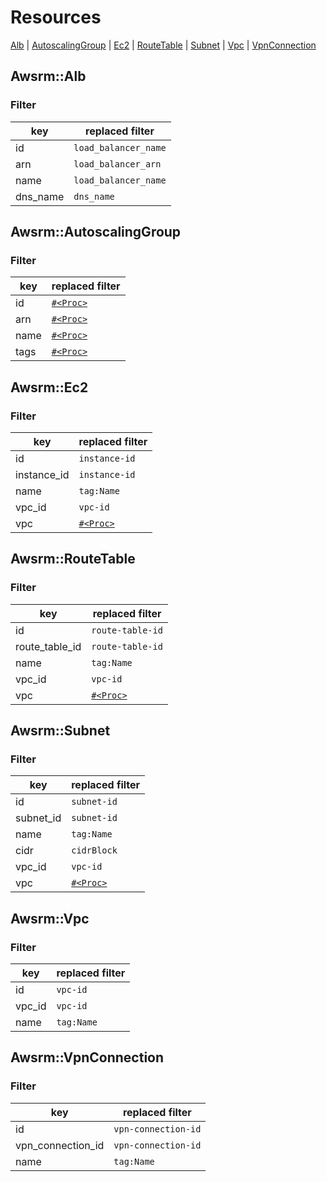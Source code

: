 # Resources

[Alb](#alb)
| [AutoscalingGroup](#autoscaling_group)
| [Ec2](#ec2)
| [RouteTable](#route_table)
| [Subnet](#subnet)
| [Vpc](#vpc)
| [VpnConnection](#vpn_connection)

## <a name="alb">Awsrm::Alb</a>

### Filter

| key | replaced filter |
| - | - |
| id | `load_balancer_name` |
| arn | `load_balancer_arn` |
| name | `load_balancer_name` |
| dns_name | `dns_name` |


## <a name="autoscaling_group">Awsrm::AutoscalingGroup</a>

### Filter

| key | replaced filter |
| - | - |
| id | [`#<Proc>`](https://github.com/k1LoW/awsrm/blob/master/lib/awsrm/resources/autoscaling_group.rb) |
| arn | [`#<Proc>`](https://github.com/k1LoW/awsrm/blob/master/lib/awsrm/resources/autoscaling_group.rb) |
| name | [`#<Proc>`](https://github.com/k1LoW/awsrm/blob/master/lib/awsrm/resources/autoscaling_group.rb) |
| tags | [`#<Proc>`](https://github.com/k1LoW/awsrm/blob/master/lib/awsrm/resources/autoscaling_group.rb) |


## <a name="ec2">Awsrm::Ec2</a>

### Filter

| key | replaced filter |
| - | - |
| id | `instance-id` |
| instance_id | `instance-id` |
| name | `tag:Name` |
| vpc_id | `vpc-id` |
| vpc | [`#<Proc>`](https://github.com/k1LoW/awsrm/blob/master/lib/awsrm/resources/ec2.rb) |


## <a name="route_table">Awsrm::RouteTable</a>

### Filter

| key | replaced filter |
| - | - |
| id | `route-table-id` |
| route_table_id | `route-table-id` |
| name | `tag:Name` |
| vpc_id | `vpc-id` |
| vpc | [`#<Proc>`](https://github.com/k1LoW/awsrm/blob/master/lib/awsrm/resources/route_table.rb) |


## <a name="subnet">Awsrm::Subnet</a>

### Filter

| key | replaced filter |
| - | - |
| id | `subnet-id` |
| subnet_id | `subnet-id` |
| name | `tag:Name` |
| cidr | `cidrBlock` |
| vpc_id | `vpc-id` |
| vpc | [`#<Proc>`](https://github.com/k1LoW/awsrm/blob/master/lib/awsrm/resources/subnet.rb) |


## <a name="vpc">Awsrm::Vpc</a>

### Filter

| key | replaced filter |
| - | - |
| id | `vpc-id` |
| vpc_id | `vpc-id` |
| name | `tag:Name` |


## <a name="vpn_connection">Awsrm::VpnConnection</a>

### Filter

| key | replaced filter |
| - | - |
| id | `vpn-connection-id` |
| vpn_connection_id | `vpn-connection-id` |
| name | `tag:Name` |


